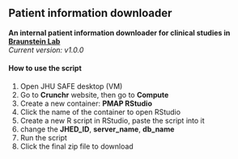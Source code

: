 ## Patient information downloader
**An internal patient information downloader for clinical studies in [Braunstein Lab](https://www.braunstein.team/)**  
*Current version: v1.0.0*

#### How to use the script
1. Open JHU SAFE desktop (VM)
2. Go to **Crunchr** website, then go to **Compute**
3. Create a new container: **PMAP RStudio**
4. Click the name of the container to open RStudio
5. Create a new R script in RStudio, paste the script into it
6. change the **JHED_ID**, **server_name**, **db_name**
7. Run the script
8. Click the final zip file to download
